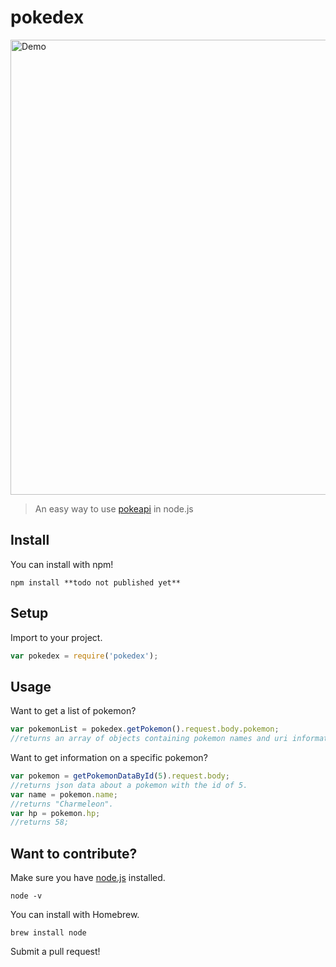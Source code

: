 # pokedex
<img width="728" src="http://i.imgur.com/SHuavFt.png?1" alt="Demo">

> An easy way to use [pokeapi](http://pokeapi.co/) in node.js

## Install

You can install with npm!
```
npm install **todo not published yet**
```

## Setup

Import to your project.
```js
var pokedex = require('pokedex');
```

## Usage

Want to get a list of pokemon?
```js
var pokemonList = pokedex.getPokemon().request.body.pokemon;
//returns an array of objects containing pokemon names and uri information.
```

Want to get information on a specific pokemon?
```js
var pokemon = getPokemonDataById(5).request.body;
//returns json data about a pokemon with the id of 5.
var name = pokemon.name;
//returns "Charmeleon".
var hp = pokemon.hp;
//returns 58;
```

## Want to contribute?

Make sure you have [node.js](https://nodejs.org/en/) installed.
```
node -v
```

You can install with Homebrew.
```
brew install node
```

Submit a pull request!
